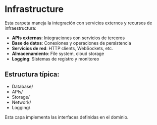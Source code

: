 # Infrastructure

Esta carpeta maneja la integración con servicios externos y recursos de infraestructura:

- **APIs externas**: Integraciones con servicios de terceros
- **Base de datos**: Conexiones y operaciones de persistencia
- **Servicios de red**: HTTP clients, WebSockets, etc.
- **Almacenamiento**: File system, cloud storage
- **Logging**: Sistemas de registro y monitoreo

## Estructura típica:
- Database/
- APIs/
- Storage/
- Network/
- Logging/

Esta capa implementa las interfaces definidas en el dominio.
